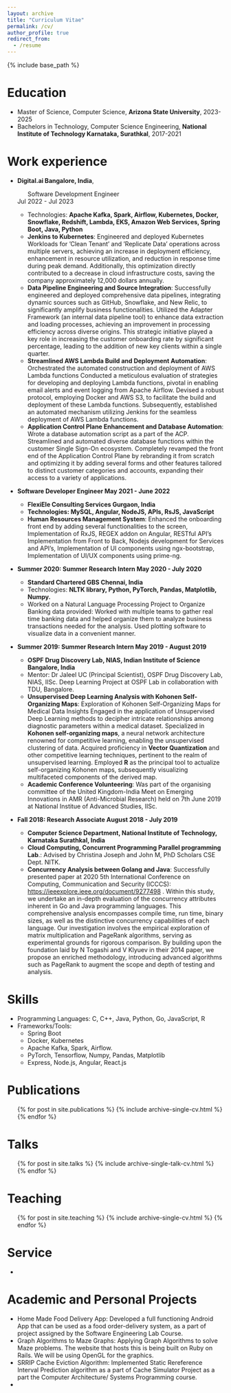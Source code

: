 ```yaml
---
layout: archive
title: "Curriculum Vitae"
permalink: /cv/
author_profile: true
redirect_from:
  - /resume
---
```


{% include base_path %}

Education
======
* Master of Science, Computer Science, **Arizona State University**, 2023-2025
* Bachelors in Technology, Computer Science Engineering, **National Institute of Technology Karnataka, Surathkal**, 2017-2021


Work experience
======
* **Digital.ai Bangalore, India**, <ul>Software Development Engineer</ul> Jul 2022 - Jul 2023
  * Technologies: **Apache Kafka, Spark, Airflow, Kubernetes, Docker, Snowflake, Redshift, Lambda, EKS,
  Amazon Web Services, Spring Boot, Java, Python**
  * **Jenkins to Kubernetes**: Engineered and deployed Kubernetes Workloads for ’Clean Tenant’ and ’Replicate Data’
  operations across multiple servers, achieving an increase in deployment efficiency, enhancement in resource utilization, and
  reduction in response time during peak demand. Additionally, this optimization directly contributed to a decrease in cloud
  infrastructure costs, saving the company approximately 12,000 dollars annually.
  * **Data Pipeline Engineering and Source Integration**: Successfully engineered and deployed comprehensive data pipelines,
  integrating dynamic sources such as GitHub, Snowflake, and New Relic, to significantly amplify business functionalities.
  Utilized the Adapter Framework (an internal data pipeline tool) to enhance data extraction and loading processes, achieving
  an improvement in processing efficiency across diverse origins. This strategic initiative played a key role in increasing the
  customer onboarding rate by significant percentage, leading to the addition of new key clients within a single quarter.
  * **Streamlined AWS Lambda Build and Deployment Automation**: Orchestrated the automated construction and
  deployment of AWS Lambda functions Conducted a meticulous evaluation of strategies for developing and deploying Lambda
  functions, pivotal in enabling email alerts and event logging from Apache Airflow. Devised a robust protocol, employing
  Docker and AWS S3, to facilitate the build and deployment of these Lambda functions. Subsequently, established an
  automated mechanism utilizing Jenkins for the seamless deployment of AWS Lambda functions.
  * **Application Control Plane Enhancement and Database Automation**: Wrote a database automation script as a part
  of the ACP. Streamlined and automated diverse database functions within the customer Single Sign-On ecosystem.
  Completely revamped the front end of the Application Control Plane by rebranding it from scratch and optimizing it by
  adding several forms and other features tailored to distinct customer categories and accounts, expanding their access to a
  variety of applications.
    
* **Software Developer Engineer May 2021 - June 2022**
  * **FlexiEle Consulting Services Gurgaon, India**
  * **Technologies: MySQL, Angular, NodeJS, APIs, RsJS, JavaScript**
  * **Human Resources Management System**: Enhanced the onboarding front end by adding several functionalities to the screen, Implementation of RxJS, REGEX addon on Angular, RESTful API’s Implementation from Front to Back, Nodejs development for Services and API’s, Implementation of UI components using ngx-bootstrap, Implementation of UI/UX components using prime-ng.
    
* **Summer 2020: Summer Research Intern May 2020 - July 2020**
  * **Standard Chartered GBS Chennai, India**
  * Technologies: **NLTK library, Python, PyTorch, Pandas, Matplotlib, Numpy.**
  * Worked on a Natural Language Processing Project to Organize Banking data provided: Worked with multiple teams to gather real time banking data and helped organize them to analyze business transactions needed for the analysis. Used plotting software to visualize data in a convenient manner.

* **Summer 2019: Summer Research Intern May 2019 - August 2019**
  * **OSPF Drug Discovery Lab, NIAS, Indian Institute of Science Bangalore, India**
  * Mentor: Dr Jaleel UC (Principal Scientist), OSPF Drug Discovery Lab, NIAS, IISc. Deep Learning Project at OSPF Lab in collaboration with TDU, Bangalore.
  * **Unsupervised Deep Learning Analysis with Kohonen Self-Organizing Maps**: Exploration of Kohonen Self-Organizing Maps for Medical Data Insights Engaged in the application of Unsupervised Deep Learning methods to decipher intricate relationships among diagnostic parameters within a medical dataset. Specialized in **Kohonen self-organizing maps**, a neural network architecture renowned for competitive learning, enabling the unsupervised clustering of data. Acquired proficiency in **Vector Quantization** and other competitive learning techniques, pertinent to the realm of unsupervised learning. Employed **R** as the principal tool to actualize self-organizing Kohonen maps, subsequently visualizing multifaceted components of the derived map.
  * **Academic Conference Volunteering**: Was part of the organising committee of the United Kingdom-India Meet on Emerging Innovations in AMR (Anti-Microbial Research) held on 7th June 2019 at National Institue of Advanced Studies, IISc.

* **Fall 2018: Research Associate August 2018 - July 2019**
  * **Computer Science Department, National Institute of Technology, Karnataka Surathkal, India** 
  * **Cloud Computing, Concurrent Programming Parallel programming Lab**.: Advised by Christina Joseph and John M, PhD Scholars CSE Dept. NITK.
  * **Concurrency Analysis between Golang and Java**: Successfully presented paper at 2020 5th International Conference on Computing, Communication and Security (ICCCS): https://ieeexplore.ieee.org/document/9277498 . Within this study, we undertake an in-depth evaluation of the concurrency attributes inherent in Go and Java programming languages. This comprehensive analysis encompasses compile time, run time, binary sizes, as well as the distinctive concurrency capabilities of each language. Our investigation involves the empirical exploration of matrix multiplication and PageRank algorithms, serving as experimental grounds for rigorous comparison. By building upon the foundation laid by N Togashi and V Klyuev in their 2014 paper, we propose an enriched methodology, introducing advanced algorithms such as PageRank to augment the scope and depth of testing and analysis. 

Skills
======
* Programming Languages: C, C++, Java, Python, Go, JavaScript, R
* Frameworks/Tools:
  * Spring Boot
  * Docker, Kubernetes
  * Apache Kafka, Spark, Airflow.
  * PyTorch, Tensorflow, Numpy, Pandas, Matplotlib
  * Express, Node.js, Angular, React.js

Publications
======
  <ul>{% for post in site.publications %}
    {% include archive-single-cv.html %}
  {% endfor %}</ul>
  
Talks
======
  <ul>{% for post in site.talks %}
    {% include archive-single-talk-cv.html %}
  {% endfor %}</ul>
  
Teaching
======
  <ul>{% for post in site.teaching %}
    {% include archive-single-cv.html %}
  {% endfor %}</ul>
  
Service
======
* 

Academic and Personal Projects
======
* Home Made Food Delivery App: Developed a full functioning Android App that can be used as a food order-delivery system,
as a part of project assigned by the Software Engineering Lab Course.
* Graph Algorithms to Maze Graphs: Applying Graph Algorithms to solve Maze problems. The website that hosts this is being
built on Ruby on Rails. We will be using OpenGL for the graphics.
* SRRIP Cache Eviction Algorithm: Implemented Static Rereference Interval Prediction algorithm as a part of Cache
Simulator Project as a part the Computer Architecture/ Systems Programming course.
* 
